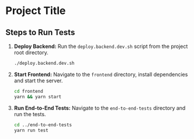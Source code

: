# Project Title

## Steps to Run Tests

1. **Deploy Backend:** Run the `deploy.backend.dev.sh` script from the project root directory.

    ```bash
    ./deploy.backend.dev.sh
    ```

2. **Start Frontend:** Navigate to the `frontend` directory, install dependencies and start the server.

    ```bash
    cd frontend
    yarn && yarn start
    ```

3. **Run End-to-End Tests:** Navigate to the `end-to-end-tests` directory and run the tests.

    ```bash
    cd ../end-to-end-tests
    yarn run test
    ```
